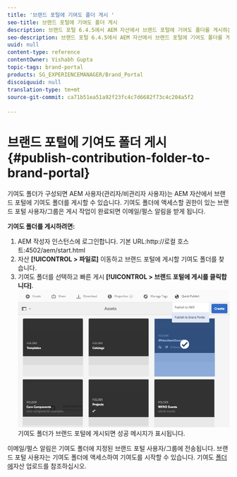 ```yaml
---
title: '브랜드 포털에 기여도 폴더 게시 '
seo-title: 브랜드 포털에 기여도 폴더 게시
description: 브랜드 포털 6.4.5에서 AEM 자산에서 브랜드 포털에 기여도 폴더를 게시하는 방법에 대한 통찰력을 얻을 수 있습니다.
seo-description: 브랜드 포털 6.4.5에서 AEM 자산에서 브랜드 포털에 기여도 폴더를 게시하는 방법에 대한 통찰력을 얻을 수 있습니다.
uuid: null
content-type: reference
contentOwner: Vishabh Gupta
topic-tags: brand-portal
products: SG_EXPERIENCEMANAGER/Brand_Portal
discoiquuid: null
translation-type: tm+mt
source-git-commit: ca71b51ea51a92f23fc4c7d6682f73c4c204a5f2

---
```



# 브랜드 포털에 기여도 폴더 게시 {#publish-contribution-folder-to-brand-portal}

기여도 폴더가 구성되면 [](brand-portal-configure-contribution-folder-properties.md)AEM 사용자(관리자/비관리자 사용자)는 AEM 자산에서 브랜드 포털에 기여도 폴더를 게시할 수 있습니다. 기여도 폴더에 액세스할 권한이 있는 브랜드 포털 사용자/그룹은 게시 작업이 완료되면 이메일/펄스 알림을 받게 됩니다.

**기여도 폴더를 게시하려면:**

1. AEM 작성자 인스턴스에 로그인합니다.
기본 URL:http://로컬 호스트:4502/aem/start.html
1. 자산 **[!UICONTROL > 파일로]** 이동하고 브랜드 포털에 게시할 기여도 폴더를 찾습니다.
1. 기여도 폴더를 선택하고 빠른 게시 **[!UICONTROL > 브랜드 포털에 게시를 클릭합니다]**.
   ![](assets/publish-contribution-folder-to-bp.png)
기여도 폴더가 브랜드 포털에 게시되면 성공 메시지가 표시됩니다.

이메일/펄스 알림은 기여도 폴더에 지정된 브랜드 포털 사용자/그룹에 전송됩니다. 브랜드 포털 사용자는 기여도 폴더에 액세스하여 기여도를 시작할 수 있습니다. 기여도 [폴더에](brand-portal-upload-assets-to-contribution-folder.md)자산 업로드를 참조하십시오.